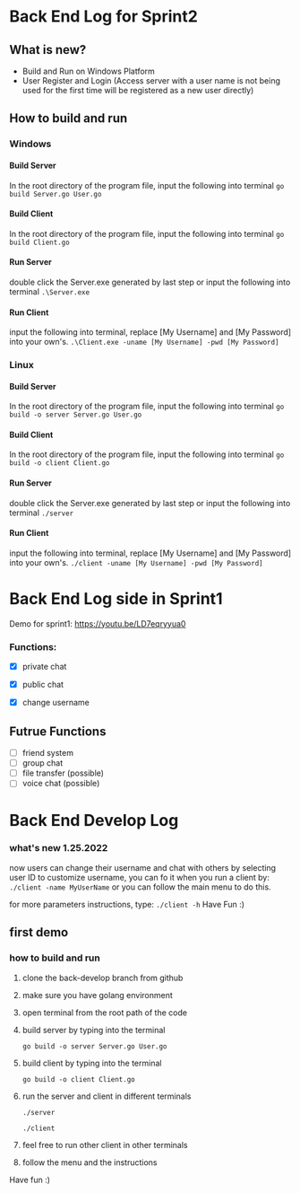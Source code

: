 # Back End Log for Sprint2

## What is new?

 - Build and Run on Windows Platform
 - User Register and Login (Access server with a user name is not being used for the first time will be registered as a new user directly)

## How to build and run
### Windows
#### Build Server
In the root directory of the program file, input the following into terminal
    ``
    go build Server.go User.go
    ``
#### Build Client
In the root directory of the program file, input the following into terminal
    ``
    go build Client.go
    ``
#### Run Server
double click the Server.exe generated by last step or input the following into terminal
    ``
    .\Server.exe
    ``
#### Run Client
input the following into terminal, replace [My Username] and [My Password] into your own's.
    ``
    .\Client.exe -uname [My Username] -pwd [My Password]
    ``
    
### Linux
#### Build Server
In the root directory of the program file, input the following into terminal
    ``
    go build -o server Server.go User.go
    ``
#### Build Client
In the root directory of the program file, input the following into terminal
    ``
    go build -o client Client.go
    ``
#### Run Server
double click the Server.exe generated by last step or input the following into terminal
    ``
    ./server
    ``
#### Run Client
input the following into terminal, replace [My Username] and [My Password] into your own's.
    ``
    ./client -uname [My Username] -pwd [My Password]
    ``



# Back End Log side in Sprint1

Demo for sprint1: https://youtu.be/LD7eqryyua0

 ### Functions:

  - [x] private chat
  - [x] public chat
  - [x] change username


## Futrue Functions
  - [ ] friend system
  - [ ] group chat
  - [ ] file transfer (possible)
  - [ ] voice chat (possible)

# Back End Develop Log

### what's new 1.25.2022 ###

now users can change their username and chat with others by selecting user ID
to customize username, you can fo it when you run a client by:
     ```
    ./client -name MyUserName
    ```
or you can follow the main menu to do this.

for more parameters instructions, type:
    ```
    ./client -h
    ```
Have Fun :)

## first demo

### how to build and run

1. clone the back-develop branch from github

2. make sure you have golang environment

3. open terminal from the root path of the code

4. build server by typing into the terminal

    ```
    go build -o server Server.go User.go
    ```

    

5. build client by typing into the terminal

    ```
    go build -o client Client.go
    ```

    

6. run the server and client in different terminals

    ```
    ./server
    ```

    ```
    ./client
    ```

7. feel free to run other client in other terminals

8. follow the menu and the instructions

Have fun :)
